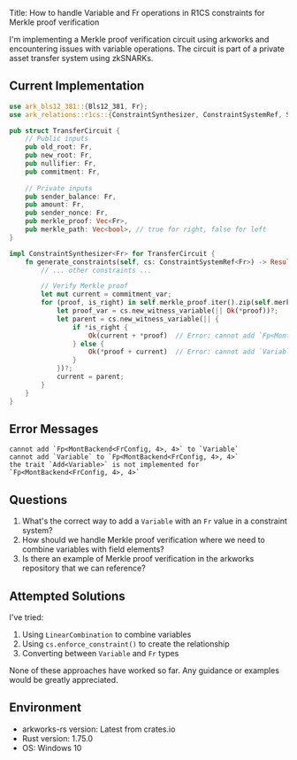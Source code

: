 Title: How to handle Variable and Fr operations in R1CS constraints for Merkle proof verification

I'm implementing a Merkle proof verification circuit using arkworks and encountering issues with variable operations. The circuit is part of a private asset transfer system using zkSNARKs.

## Current Implementation

```rust
use ark_bls12_381::{Bls12_381, Fr};
use ark_relations::r1cs::{ConstraintSynthesizer, ConstraintSystemRef, SynthesisError, Variable, LinearCombination};

pub struct TransferCircuit {
    // Public inputs
    pub old_root: Fr,
    pub new_root: Fr,
    pub nullifier: Fr,
    pub commitment: Fr,
    
    // Private inputs
    pub sender_balance: Fr,
    pub amount: Fr,
    pub sender_nonce: Fr,
    pub merkle_proof: Vec<Fr>,
    pub merkle_path: Vec<bool>, // true for right, false for left
}

impl ConstraintSynthesizer<Fr> for TransferCircuit {
    fn generate_constraints(self, cs: ConstraintSystemRef<Fr>) -> Result<(), SynthesisError> {
        // ... other constraints ...

        // Verify Merkle proof
        let mut current = commitment_var;
        for (proof, is_right) in self.merkle_proof.iter().zip(self.merkle_path.iter()) {
            let proof_var = cs.new_witness_variable(|| Ok(*proof))?;
            let parent = cs.new_witness_variable(|| {
                if *is_right {
                    Ok(current + *proof)  // Error: cannot add `Fp<MontBackend<FrConfig, 4>, 4>` to `Variable`
                } else {
                    Ok(*proof + current)  // Error: cannot add `Variable` to `Fp<MontBackend<FrConfig, 4>, 4>`
                }
            })?;
            current = parent;
        }
    }
}
```

## Error Messages

```
cannot add `Fp<MontBackend<FrConfig, 4>, 4>` to `Variable`
cannot add `Variable` to `Fp<MontBackend<FrConfig, 4>, 4>`
the trait `Add<Variable>` is not implemented for `Fp<MontBackend<FrConfig, 4>, 4>`
```

## Questions

1. What's the correct way to add a `Variable` with an `Fr` value in a constraint system?
2. How should we handle Merkle proof verification where we need to combine variables with field elements?
3. Is there an example of Merkle proof verification in the arkworks repository that we can reference?

## Attempted Solutions

I've tried:
1. Using `LinearCombination` to combine variables
2. Using `cs.enforce_constraint()` to create the relationship
3. Converting between `Variable` and `Fr` types

None of these approaches have worked so far. Any guidance or examples would be greatly appreciated.

## Environment

- arkworks-rs version: Latest from crates.io
- Rust version: 1.75.0
- OS: Windows 10 